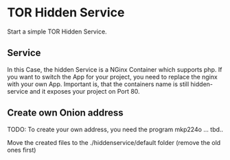 # TOR Hidden Service
Start a simple TOR Hidden Service.

## Service
In this Case, the hidden Service is a NGinx Container which supports php. If you want to switch the App for your project, you need to replace the nginx with your own App. Important is, that the containers name is still hidden-service and it exposes your project on Port 80.


## Create own Onion address
TODO:
To create your own address, you need the program mkp224o ... tbd..

Move the created files to the ./hiddenservice/default folder (remove the old ones first)
